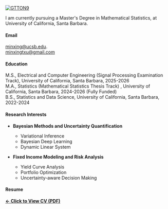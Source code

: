 
[![GTTON9](https://img.shields.io/badge/GTTON9-github-blue?logo=github)](https://github.com/GTTON9)


I am currently pursuing a Master's Degree in Mathematical Statistics, at University of California, Santa Barbara.

#### Email
minxing@ucsb.edu.\
minxingtxu@gmail.com

#### Education
M.S., Electrical and Computer Engineering (Signal Processing Examination Track), University of California, Santa Barbara, 2025-2026\
M.A., Statistics (Mathematical Statistics Thesis Track) , University of California, Santa Barbara, 2024-2026 (Fully Funded)\
B.S., Statistics and Data Science, University of California, Santa Barbara, 2022-2024


#### Research Interests
- **Bayesian Methods and Uncertainty Quantification**  
  - Variational Inference  
  - Bayesian Deep Learning  
  - Dynamic Linear System  

- **Fixed Income Modeling and Risk Analysis**  
  - Yield Curve Analysis  
  - Portfolio Optimization  
  - Uncertainty-aware Decision Making  


    

#### Resume  
[**← Click to View CV (PDF)**](/static/assets/Minxing%Xu%Resume%7.7.2025.pdf)
